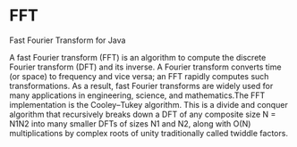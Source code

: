 FFT
===

Fast Fourier Transform for Java

A fast Fourier transform (FFT) is an algorithm to compute the discrete Fourier transform (DFT) and its inverse. A Fourier transform converts time (or space) to frequency and vice versa; an FFT rapidly computes such transformations. As a result, fast Fourier transforms are widely used for many applications in engineering, science, and mathematics.The FFT implementation is the Cooley–Tukey algorithm. This is a divide and conquer algorithm that recursively breaks down a DFT of any composite size N = N1N2 into many smaller DFTs of sizes N1 and N2, along with O(N) multiplications by complex roots of unity traditionally called twiddle factors.
